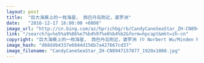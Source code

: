 ```yaml
---
layout: post
title:  "巨大海葵上的一枚海星， 西巴丹岛附近，婆罗洲"
date:   "2016-12-17 16:00:00 +0800"
image_url: "http://cn.bing.com/az/hprichbg/rb/CandyCaneSeaStar_ZH-CN8947157877_1920x1080.jpg"
link: "/search?q=%e5%a9%86%e7%bd%97%e6%b4%b2&form=hpcapt&mkt=zh-cn"
copyright: "巨大海葵上的一枚海星， 西巴丹岛附近，婆罗洲 (© Norbert Wu/Minden Pictures)"
image_hash: "d68ddb4337e6044d156b7a427667cd37"
image_filename: "CandyCaneSeaStar_ZH-CN8947157877_1920x1080.jpg"
---
```

